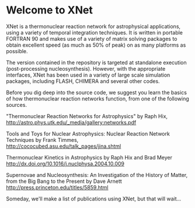 Welcome to XNet 
======

XNet is a thermonuclear reaction network for astrophysical applications,
using a variety of temporal integration techniques. It is written in portable FORTRAN 90 and makes use of a variety of matrix solving packages to obtain excellent speed (as much as 50% of peak) on as many platforms as possible.

The version contained in the repository is targeted at standalone
execution (post-processing nucleosynthesis). However, with the appropriate
interfaces, XNet has been used in a variety of large scale simulation
packages, including FLASH, CHIMERA and several other codes.

Before you dig deep into the source code, we suggest you learn the
basics of how thermonuclear reaction networks function, from one of the following sources.

"Thermonuclear Reaction Networks for Astrophysics" by Raph Hix, http://astro.phys.utk.edu/_media/gallery:networks.pdf

Tools and Toys for Nuclear Astrophysics: Nuclear Reaction Network Techniques by Frank Timmes, http://cococubed.asu.edu/talk_pages/jina.shtml

Thermonuclear Kinetics in Astrophysics by Raph Hix and Brad Meyer http://dx.doi.org/10.1016/j.nuclphysa.2004.10.009

Supernovae and Nucleosynthesis: An Investigation of the History of Matter, from the Big Bang to the Present by Dave Arnett http://press.princeton.edu/titles/5859.html

Someday, we'll make a list of publications using XNet, but that will wait...



